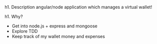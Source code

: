 h1. Description
angular/node application which manages a virtual wallet!

h1. Why?

* Get into node.js + express and mongoose
* Explore TDD
* Keep track of my wallet money and expenses